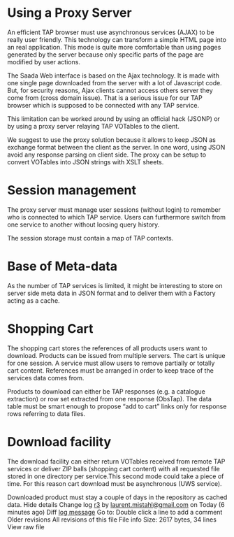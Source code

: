 # Using a Proxy Server #

An efficient TAP browser must use asynchronous services (AJAX) to be really user friendly. This technology can transform a simple HTML page into an real application. This mode is quite more comfortable than using pages generated by the server because only specific parts of the page are modified by user actions.

The Saada Web interface is based on the Ajax technology. It is made with one single page downloaded from the server with a lot of Javascript code. But, for security reasons, Ajax clients cannot access others server they come from (cross domain issue). That is a serious issue for our TAP browser which is supposed to be connected with any TAP service.

This limitation can be worked around by using an official hack (JSONP) or by using a proxy server relaying TAP VOTables to the client.

We suggest to use the proxy solution because it allows to keep JSON as exchange format between the client as the server. In one word, using JSON avoid any response parsing on client side. The proxy can be setup to convert VOTables into JSON strings with XSLT sheets.

# Session management #

The proxy server must manage user sessions (without login)  to remember who is connected to which TAP service. Users can furthermore switch from one service to another without loosing query history.

The session storage must contain a map of TAP contexts.

# Base of Meta-data #

As the number of TAP services is limited, it might be interesting to store on server side  meta data in JSON format and to deliver them with a Factory acting as a cache.

# Shopping Cart #

The shopping cart stores the references of all products users want to download. Products can be issued from multiple servers. The cart is unique for one session. A service must allow users to remove partially or totally cart content. References must be arranged in order to keep trace of the services data comes from.

Products to download can either be TAP responses (e.g. a catalogue extraction) or row set extracted from one response (ObsTap). The data table must be smart enough to propose “add to cart” links only for response rows referring to data files.

# Download facility #

The download facility can either return VOTables received from remote TAP services or deliver ZIP balls  (shopping cart content) with all requested file stored in one directory per service.This second mode could take a piece of time. For this reason cart download must be asynchronous (UWS service).

Downloaded product must stay a couple of days in the repository as cached data.
Hide details
Change log
[r3](https://code.google.com/p/tap-handles/source/detail?r=3) by laurent.mistahl@gmail.com on Today (6 minutes ago)   Diff
[log message](No.md)
Go to:
Double click a line to add a comment
Older revisions
All revisions of this file
File info
Size: 2617 bytes, 34 lines
View raw file